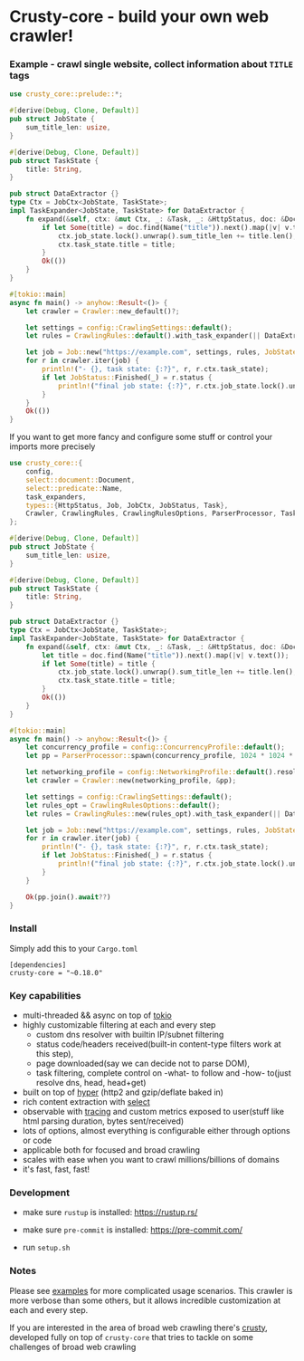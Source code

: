 # Crusty-core - build your own web crawler!

### Example - crawl single website, collect information about `TITLE` tags

```rust
use crusty_core::prelude::*;

#[derive(Debug, Clone, Default)]
pub struct JobState {
	sum_title_len: usize,
}

#[derive(Debug, Clone, Default)]
pub struct TaskState {
	title: String,
}

pub struct DataExtractor {}
type Ctx = JobCtx<JobState, TaskState>;
impl TaskExpander<JobState, TaskState> for DataExtractor {
	fn expand(&self, ctx: &mut Ctx, _: &Task, _: &HttpStatus, doc: &Document) -> task_expanders::ExtResult {
		if let Some(title) = doc.find(Name("title")).next().map(|v| v.text()) {
			ctx.job_state.lock().unwrap().sum_title_len += title.len();
			ctx.task_state.title = title;
		}
		Ok(())
	}
}

#[tokio::main]
async fn main() -> anyhow::Result<()> {
	let crawler = Crawler::new_default()?;

	let settings = config::CrawlingSettings::default();
	let rules = CrawlingRules::default().with_task_expander(|| DataExtractor {});

	let job = Job::new("https://example.com", settings, rules, JobState::default())?;
	for r in crawler.iter(job) {
		println!("- {}, task state: {:?}", r, r.ctx.task_state);
		if let JobStatus::Finished(_) = r.status {
			println!("final job state: {:?}", r.ctx.job_state.lock().unwrap());
		}
	}
	Ok(())
}

```

If you want to get more fancy and configure some stuff or control your imports more precisely

```rust
use crusty_core::{
	config,
	select::document::Document,
	select::predicate::Name,
	task_expanders,
	types::{HttpStatus, Job, JobCtx, JobStatus, Task},
	Crawler, CrawlingRules, CrawlingRulesOptions, ParserProcessor, TaskExpander,
};

#[derive(Debug, Clone, Default)]
pub struct JobState {
	sum_title_len: usize,
}

#[derive(Debug, Clone, Default)]
pub struct TaskState {
	title: String,
}

pub struct DataExtractor {}
type Ctx = JobCtx<JobState, TaskState>;
impl TaskExpander<JobState, TaskState> for DataExtractor {
	fn expand(&self, ctx: &mut Ctx, _: &Task, _: &HttpStatus, doc: &Document) -> task_expanders::ExtResult {
		let title = doc.find(Name("title")).next().map(|v| v.text());
		if let Some(title) = title {
			ctx.job_state.lock().unwrap().sum_title_len += title.len();
			ctx.task_state.title = title;
		}
		Ok(())
	}
}

#[tokio::main]
async fn main() -> anyhow::Result<()> {
	let concurrency_profile = config::ConcurrencyProfile::default();
	let pp = ParserProcessor::spawn(concurrency_profile, 1024 * 1024 * 32);

	let networking_profile = config::NetworkingProfile::default().resolve()?;
	let crawler = Crawler::new(networking_profile, &pp);

	let settings = config::CrawlingSettings::default();
	let rules_opt = CrawlingRulesOptions::default();
	let rules = CrawlingRules::new(rules_opt).with_task_expander(|| DataExtractor {});

	let job = Job::new("https://example.com", settings, rules, JobState::default())?;
	for r in crawler.iter(job) {
		println!("- {}, task state: {:?}", r, r.ctx.task_state);
		if let JobStatus::Finished(_) = r.status {
			println!("final job state: {:?}", r.ctx.job_state.lock().unwrap());
		}
	}

	Ok(pp.join().await??)
}

```

### Install

Simply add this to your `Cargo.toml`
```
[dependencies]
crusty-core = "~0.18.0"
```

### Key capabilities

- multi-threaded && async on top of [tokio](https://github.com/tokio-rs/tokio)
- highly customizable filtering at each and every step
    - custom dns resolver with builtin IP/subnet filtering
    - status code/headers received(built-in content-type filters work at this step),
    - page downloaded(say we can decide not to parse DOM),
    - task filtering, complete control on -what- to follow and -how- to(just resolve dns, head, head+get)
- built on top of [hyper](https://github.com/hyperium/hyper) (http2 and gzip/deflate baked in)
- rich content extraction with [select](https://github.com/utkarshkukreti/select.rs)
- observable with [tracing](https://github.com/tokio-rs/tracing) and custom metrics exposed to user(stuff like html parsing duration, bytes sent/received)
- lots of options, almost everything is configurable either through options or code
- applicable both for focused and broad crawling
- scales with ease when you want to crawl millions/billions of domains
- it's fast, fast, fast!

### Development

- make sure `rustup` is installed: https://rustup.rs/

- make sure `pre-commit` is installed: https://pre-commit.com/

- run `setup.sh`

### Notes

Please see [examples](examples) for more complicated usage scenarios.
This crawler is more verbose than some others, but it allows incredible customization at each and every step.

If you are interested in the area of broad web crawling there's [crusty](https://github.com/let4be/crusty), developed fully on top of `crusty-core` that tries to tackle on some challenges of broad web crawling
